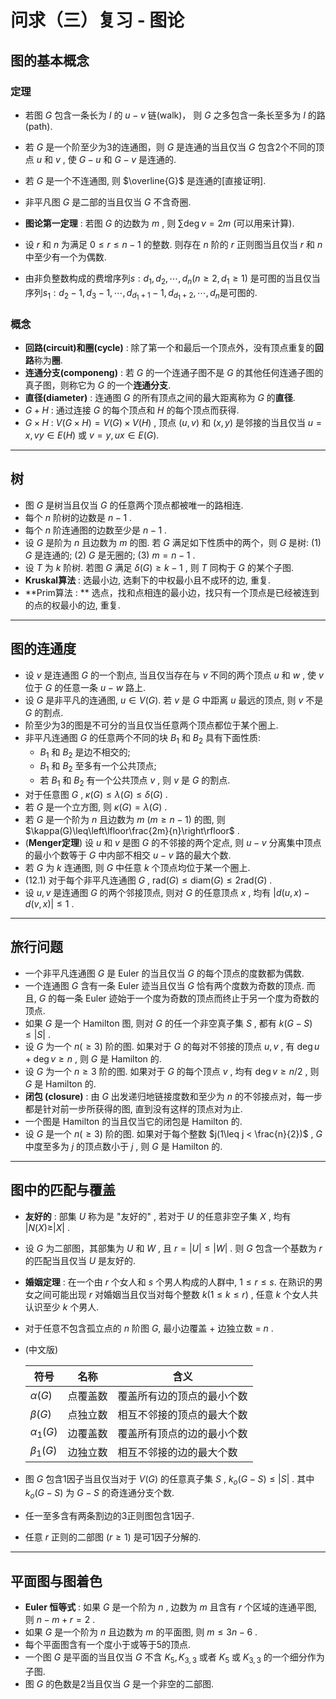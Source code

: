 # 问求（三）复习 - 图论

## 图的基本概念

### 定理

- 若图 $G$ 包含一条长为 $l$ 的 $u-v$ 链(walk)， 则 $G$ 之多包含一条长至多为 $l$ 的路(path).

- 若 $G$ 是一个阶至少为3的连通图，则 $G$ 是连通的当且仅当 $G$ 包含2个不同的顶点 $u$ 和 $v$ , 使 $G-u$ 和 $G-v$ 是连通的.

- 若 $G$ 是一个不连通图, 则 $\overline{G}$ 是连通的\[直接证明\].

- 非平凡图 $G$ 是二部的当且仅当 $G$ 不含奇圈.

- **图论第一定理** : 若图 $G$ 的边数为 $m$ , 则 $\sum \deg\nu=2m$ (可以用来计算).

- 设 $r$ 和 $n$ 为满足 $0\leq r \leq n-1$ 的整数. 则存在 $n$ 阶的 $r$ 正则图当且仅当 $r$ 和 $n$ 中至少有一个为偶数.

- 由非负整数构成的费增序列$s: d_1, d_2, \cdots, d_n(n\geq 2, d_1\geq 1)$ 是可图的当且仅当序列$s_1: d_2-1, d_3-1, \cdots, d_{d_1+1}-1, d_{d_1+2}, \cdots, d_n$是可图的.

### 概念

- **回路(circuit)和圈(cycle)** : 除了第一个和最后一个顶点外，没有顶点重复的**回路**称为**圈**.
- **连通分支(componeng)** : 若 $G$ 的一个连通子图不是 $G$ 的其他任何连通子图的真子图，则称它为 $G$ 的一个**连通分支**.
- **直径(diameter)** : 连通图 $G$ 的所有顶点之间的最大距离称为 $G$ 的**直径**.
- $G+H$ : 通过连接 $G$ 的每个顶点和 $H$ 的每个顶点而获得.
- $G \times H$ : $V(G\times H)=V(G)\times V(H)$ , 顶点 $(u,v)$ 和 $(x,y)$ 是邻接的当且仅当 $u=x,vy\in E(H)$ 或 $v=y, ux\in E(G)$.

----

## 树

- 图 $G$ 是树当且仅当 $G$ 的任意两个顶点都被唯一的路相连.
- 每个 $n$ 阶树的边数是 $n-1$ .
- 每个 $n$ 阶连通图的边数至少是 $n-1$ .
- 设 $G$ 是阶为 $n$ 且边数为 $m$ 的图. 若 $G$ 满足如下性质中的两个，则 $G$ 是树: (1) $G$ 是连通的; (2) $G$ 是无圈的; (3) $m = n-1$ .
- 设 $T$ 为 $k$ 阶树. 若图 $G$ 满足 $\delta(G)\geq k-1$ , 则 $T$ 同构于 $G$ 的某个子图.
- **Kruskal算法** : 选最小边, 选剩下的中权最小且不成环的边, 重复.
- **Prim算法 : ** 选点，找和点相连的最小边，找只有一个顶点是已经被连到的点的权最小的边, 重复.

----

## 图的连通度

- 设 $v$ 是连通图 $G$ 的一个割点, 当且仅当存在与 $v$ 不同的两个顶点 $u$ 和 $w$ , 使 $v$ 位于 $G$ 的任意一条 $u-w$ 路上.
- 设 $G$ 是非平凡的连通图, $u\in V(G)$. 若 $v$ 是 $G$ 中距离 $u$ 最远的顶点, 则 $v$ 不是 $G$ 的割点.
- 阶至少为3的图是不可分的当且仅当任意两个顶点都位于某个圈上.
- 非平凡连通图 $G$ 的任意两个不同的块 $B_1$ 和 $B_2$ 具有下面性质: 
  - $B_1$ 和 $B_2$ 是边不相交的;
  - $B_1$ 和 $B_2$ 至多有一个公共顶点; 
  - 若 $B_1$ 和 $B_2$ 有一个公共顶点 $v$ , 则 $v$ 是 $G$ 的割点.
- 对于任意图 $G$ , $\kappa(G)\leq\lambda(G)\leq\delta(G)$ .
- 若 $G$ 是一个立方图, 则 $\kappa(G) = \lambda(G)$ .
- 若 $G$ 是一个阶为 $n$ 且边数为 $m$ ($m\geq n-1$) 的图, 则 $\kappa(G)\leq\left\lfloor\frac{2m}{n}\right\rfloor$ .
- (**Menger定理**) 设 $u$ 和 $v$ 是图 $G$ 的不邻接的两个定点, 则 $u-v$ 分离集中顶点的最小个数等于 $G$ 中内部不相交 $u-v$ 路的最大个数.
- 若 $G$ 为 $k$ 连通图, 则 $G$ 中任意 $k$ 个顶点均位于某一个圈上.
- (12.1) 对于每个非平凡连通图 $G$ , $\text{rad}(G)\leq\text{diam}(G)\leq2\text{rad}(G)$ .
- 设 $u,v$ 是连通图 $G$ 的两个邻接顶点, 则对 $G$ 的任意顶点 $x$ , 均有 $|d(u,x)-d(v,x)|\leq 1$ .

---

## 旅行问题

- 一个非平凡连通图 $G$ 是 Euler 的当且仅当 $G$ 的每个顶点的度数都为偶数.
- 一个连通图 $G$ 含有一条 Euler 迹当且仅当 $G$ 恰有两个度数为奇数的顶点. 而且,  $G$ 的每一条 Euler 迹始于一个度为奇数的顶点而终止于另一个度为奇数的顶点.
- 如果 $G$ 是一个 Hamilton 图, 则对 $G$ 的任一个非空真子集 $S$ , 都有 $k(G-S) \leq |S|$ .
- 设 $G$ 为一个 $n(\geq 3)$ 阶的图. 如果对于 $G$ 的每对不邻接的顶点 $u, v$ , 有 $\deg u+\deg v \geq n$ , 则 $G$ 是 Hamilton 的.
- 设 $G$ 为一个 $n\geq 3$ 阶的图. 如果对于 $G$ 的每个顶点 $v$ , 均有 $\deg v\geq n/2$ , 则 $G$ 是 Hamilton 的.
- **闭包 (closure)** : 由 $G$ 出发递归地链接度数和至少为 $n$ 的不邻接点对，每一步都是针对前一步所获得的图, 直到没有这样的顶点对为止. 
- 一个图是 Hamilton 的当且仅当它的闭包是 Hamilton 的.
- 设 $G$ 是一个 $n(\geq 3)$ 阶的图. 如果对于每个整数 $j(1\leq j < \frac{n}{2})$ , $G$ 中度至多为 $j$ 的顶点数小于 $j$ , 则 $G$ 是 Hamilton 的.

----

## 图中的匹配与覆盖

- **友好的** : 部集 $U$ 称为是 "友好的" , 若对于 $U$ 的任意非空子集 $X$ , 均有 $|N(X) \geq |X|$ .

- 设 $G$ 为二部图，其部集为 $U$ 和 $W$ , 且 $r = |U| \leq |W|$ . 则 $G$ 包含一个基数为 $r$ 的匹配当且仅当 $U$ 是友好的.

- **婚姻定理** : 在一个由 $r$ 个女人和 $s$ 个男人构成的人群中, $1\leq r\leq s$. 在熟识的男女之间可能出现 $r$ 对婚姻当且仅当对每个整数 $k(1\leq k \leq r)$ , 任意 $k$ 个女人共认识至少 $k$ 个男人.

- 对于任意不包含孤立点的 $n$ 阶图 $G$, 最小边覆盖 + 边独立数 = $n$ .

- (中文版)

  | 符号 | 名称 | 含义 |
  | ---- | ---- | ---- |
  | $\alpha(G)$ | 点覆盖数 | 覆盖所有边的顶点的最小个数 |
  | $\beta(G)$ | 点独立数 | 相互不邻接的顶点的最大个数 |
  | $\alpha_1(G)$ | 边覆盖数 | 覆盖所有顶点的边的最小个数 |
  | $\beta_1(G)$ | 边独立数 | 相互不邻接的边的最大个数 |

- 图 $G$ 包含1因子当且仅当对于 $V(G)$ 的任意真子集 $S$ , $k_o(G-S)\leq |S|$ . 其中 $k_o(G-S)$ 为 $G-S$ 的奇连通分支个数.
- 任一至多含有两条割边的3正则图包含1因子.
- 任意 $r$ 正则的二部图 $(r\geq 1)$ 是可1因子分解的.

----

## 平面图与图着色

- **Euler 恒等式** : 如果 $G$ 是一个阶为 $n$ , 边数为 $m$ 且含有 $r$ 个区域的连通平图, 则 $n-m+r=2$ .
- 如果 $G$ 是一个阶为 $n$ 且边数为 $m$ 的平面图, 则 $m\leq 3n - 6$ .
- 每个平面图含有一个度小于或等于5的顶点.
- 一个图 $G$ 是平面的当且仅当 $G$ 不含 $K_5, K_{3,3}$ 或者 $K_5$ 或 $K_{3,3}$ 的一个细分作为子图.
- 图 $G$ 的色数是2当且仅当 $G$ 是一个非空的二部图.